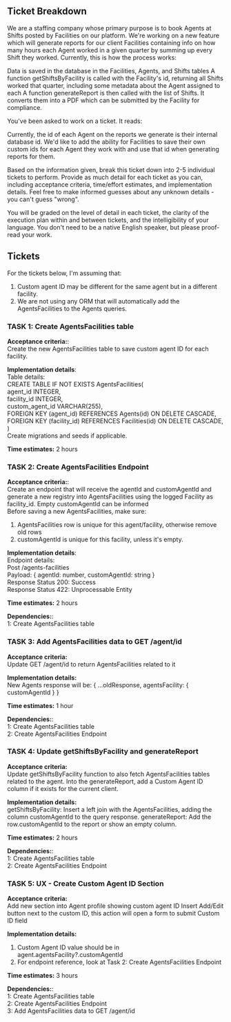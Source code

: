 ## Ticket Breakdown
We are a staffing company whose primary purpose is to book Agents at Shifts posted by Facilities on our platform. We're working on a new feature which will generate reports for our client Facilities containing info on how many hours each Agent worked in a given quarter by summing up every Shift they worked. Currently, this is how the process works:

Data is saved in the database in the Facilities, Agents, and Shifts tables
A function getShiftsByFacility is called with the Facility's id, returning all Shifts worked that quarter, including some metadata about the Agent assigned to each
A function generateReport is then called with the list of Shifts. It converts them into a PDF which can be submitted by the Facility for compliance.

You've been asked to work on a ticket. It reads:

Currently, the id of each Agent on the reports we generate is their internal database id. We'd like to add the ability for Facilities to save their own custom ids for each Agent they work with and use that id when generating reports for them.

Based on the information given, break this ticket down into 2-5 individual tickets to perform. Provide as much detail for each ticket as you can, including acceptance criteria, time/effort estimates, and implementation details. Feel free to make informed guesses about any unknown details - you can't guess "wrong".

You will be graded on the level of detail in each ticket, the clarity of the execution plan within and between tickets, and the intelligibility of your language. You don't need to be a native English speaker, but please proof-read your work.

## Tickets
For the tickets below, I'm assuming that:
1) Custom agent ID may be different for the same agent but in a different facility.
2) We are not using any ORM that will automatically add the AgentsFacilities to the Agents queries.

### **TASK 1: Create AgentsFacilities table**

**Acceptance criteria:**:  
Create the new AgentsFacilities table to save custom agent ID for each facility.

**Implementation details**:  
Table details:    
CREATE TABLE IF NOT EXISTS AgentsFacilities(  
  agent_id INTEGER,  
  facility_id INTEGER,  
  custom_agent_id VARCHAR(255),  
  FOREIGN KEY (agent_id) REFERENCES Agents(id) ON DELETE CASCADE,  
  FOREIGN KEY (facility_id) REFERENCES Facilities(id) ON DELETE CASCADE,  
)  
Create migrations and seeds if applicable.  

**Time estimates:** 2 hours

### **TASK 2: Create AgentsFacilities Endpoint**

**Acceptance criteria:**:  
Create an endpoint that will receive the agentId and customAgentId and generate a new registry into AgentsFacilities using the logged Facility as facility_id. 
Empty customAgentId can be informed   
Before saving a new AgentsFacilities, make sure:  
1) AgentsFacilities row is unique for this agent/facility, otherwise remove old rows  
2) customAgentId is unique for this facility, unless it's empty.  

**Implementation details**:  
Endpoint details:  
Post /agents-facilities  
Payload: { agentId: number, customAgentId: string }  
Response Status 200: Success  
Response Status 422: Unprocessable Entity  

**Time estimates:** 2 hours

**Dependencies:**:  
1: Create AgentsFacilities table  

### **TASK 3: Add AgentsFacilities data to GET /agent/id**  
**Acceptance criteria:**  
Update GET /agent/id to return AgentsFacilities related to it

**Implementation details:**  
New Agents response will be:
{ ...oldResponse, agentsFacility: { customAgentId } }

**Time estimates:** 1 hour

**Dependencies:**:  
1: Create AgentsFacilities table  
2: Create AgentsFacilities Endpoint  

### **TASK 4: Update getShiftsByFacility and generateReport**
**Acceptance criteria:**  
Update getShiftsByFacility function to also fetch AgentsFacilities tables related to the agent.
Into the generateReport, add a Custom Agent ID column if it exists for the current client.

**Implementation details:**   
getShiftsByFacility: Insert a left join with the AgentsFacilities, adding the column customAgentId to the query response. 
generateReport: Add the row.customAgentId to the report or show an empty column.

**Time estimates:** 2 hours

**Dependencies:**:  
1: Create AgentsFacilities table  
2: Create AgentsFacilities Endpoint  

### **TASK 5: UX - Create Custom Agent ID Section**
**Acceptance criteria:**  
Add new section into Agent profile showing custom agent ID
Insert Add/Edit button next to the custom ID, this action will open a form to submit Custom ID field

**Implementation details:**  
1) Custom Agent ID value should be in agent.agentsFacility?.customAgentId
2) For endpoint reference, look at Task 2: Create AgentsFacilities Endpoint

**Time estimates:** 3 hours

**Dependencies:**:  
1: Create AgentsFacilities table  
2: Create AgentsFacilities Endpoint  
3: Add AgentsFacilities data to GET /agent/id  